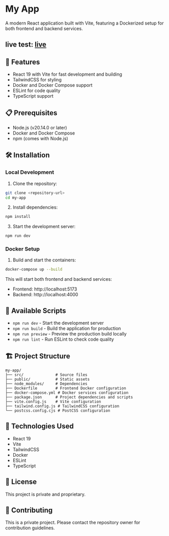 # My App

A modern React application built with Vite, featuring a Dockerized setup for both frontend and backend services.
## live test: <a href="https://emptycup-frontend-jbba.vercel.app/">live</a>
## 🚀 Features

- React 19 with Vite for fast development and building
- TailwindCSS for styling
- Docker and Docker Compose support
- ESLint for code quality
- TypeScript support

## 📋 Prerequisites

- Node.js (v20.14.0 or later)
- Docker and Docker Compose
- npm (comes with Node.js)

## 🛠️ Installation

### Local Development

1. Clone the repository:
```bash
git clone <repository-url>
cd my-app
```

2. Install dependencies:
```bash
npm install
```

3. Start the development server:
```bash
npm run dev
```

### Docker Setup

1. Build and start the containers:
```bash
docker-compose up --build
```

This will start both frontend and backend services:
- Frontend: http://localhost:5173
- Backend: http://localhost:4000

## 📝 Available Scripts

- `npm run dev` - Start the development server
- `npm run build` - Build the application for production
- `npm run preview` - Preview the production build locally
- `npm run lint` - Run ESLint to check code quality

## 🏗️ Project Structure

```
my-app/
├── src/              # Source files
├── public/           # Static assets
├── node_modules/     # Dependencies
├── Dockerfile        # Frontend Docker configuration
├── docker-compose.yml # Docker services configuration
├── package.json      # Project dependencies and scripts
├── vite.config.js    # Vite configuration
├── tailwind.config.js # TailwindCSS configuration
└── postcss.config.cjs # PostCSS configuration
```

## 🔧 Technologies Used

- React 19
- Vite
- TailwindCSS
- Docker
- ESLint
- TypeScript

## 📄 License

This project is private and proprietary.

## 👥 Contributing

This is a private project. Please contact the repository owner for contribution guidelines.
